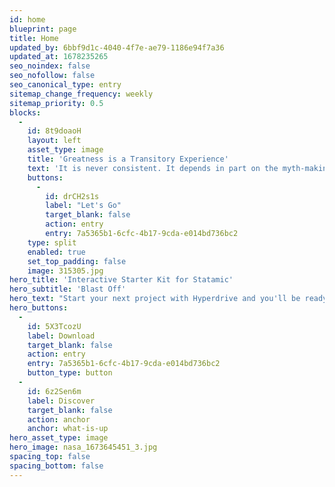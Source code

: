 ```yaml
---
id: home
blueprint: page
title: Home
updated_by: 6bbf9d1c-4040-4f7e-ae79-1186e94f7a36
updated_at: 1678235265
seo_noindex: false
seo_nofollow: false
seo_canonical_type: entry
sitemap_change_frequency: weekly
sitemap_priority: 0.5
blocks:
  -
    id: 8t9doaoH
    layout: left
    asset_type: image
    title: 'Greatness is a Transitory Experience'
    text: 'It is never consistent. It depends in part on the myth-making imagination of humankind. The person who experiences greatness must have a feeling for the myth he is in. He must reflect what is projected upon him.'
    buttons:
      -
        id: drCH2s1s
        label: "Let's Go"
        target_blank: false
        action: entry
        entry: 7a5365b1-6cfc-4b17-9cda-e014bd736bc2
    type: split
    enabled: true
    set_top_padding: false
    image: 315305.jpg
hero_title: 'Interactive Starter Kit for Statamic'
hero_subtitle: 'Blast Off'
hero_text: "Start your next project with Hyperdrive and you'll be ready to create immersive web experiences."
hero_buttons:
  -
    id: 5X3TcozU
    label: Download
    target_blank: false
    action: entry
    entry: 7a5365b1-6cfc-4b17-9cda-e014bd736bc2
    button_type: button
  -
    id: 6z2Sen6m
    label: Discover
    target_blank: false
    action: anchor
    anchor: what-is-up
hero_asset_type: image
hero_image: nasa_1673645451_3.jpg
spacing_top: false
spacing_bottom: false
---
```

